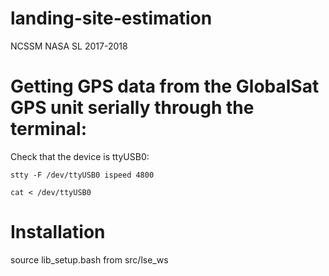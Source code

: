 # landing-site-estimation
NCSSM NASA SL 2017-2018

# Getting GPS data from the GlobalSat GPS unit serially through the terminal:


Check that the device is ttyUSB0:

`stty -F /dev/ttyUSB0 ispeed 4800`

`cat < /dev/ttyUSB0`

# Installation

source lib_setup.bash from src/lse_ws

